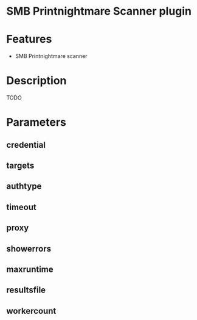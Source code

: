 # SMB Printnightmare Scanner plugin

# Features
- SMB Printnightmare scanner

# Description
TODO

# Parameters
## credential
## targets
## authtype
## timeout
## proxy
## showerrors
## maxruntime
## resultsfile
## workercount





